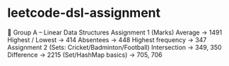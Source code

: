 # leetcode-dsl-assignment
🔹 Group A – Linear Data Structures  Assignment 1 (Marks)  Average → 1491  Highest / Lowest → 414  Absentees → 448  Highest frequency → 347  Assignment 2 (Sets: Cricket/Badminton/Football)  Intersection → 349, 350  Difference → 2215  (Set/HashMap basics) → 705, 706  
